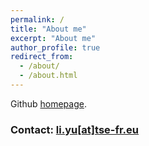 ```yaml
---
permalink: /
title: "About me"
excerpt: "About me"
author_profile: true
redirect_from: 
  - /about/
  - /about.html
---
```


Github [homepage](https://github.com/liyu0510/liyu0510.github.io).





### Contact: [li.yu[at]tse-fr.eu](mailto:li.yu@tse-fr.eu)
